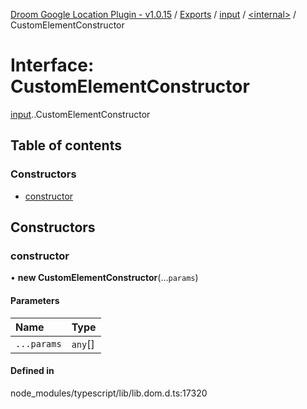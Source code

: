 [Droom Google Location Plugin - v1.0.15](../README.md) / [Exports](../modules.md) / [input](../modules/input.md) / [<internal\>](../modules/input._internal_.md) / CustomElementConstructor

# Interface: CustomElementConstructor

[input](../modules/input.md).[<internal>](../modules/input._internal_.md).CustomElementConstructor

## Table of contents

### Constructors

- [constructor](input._internal_.CustomElementConstructor.md#constructor)

## Constructors

### constructor

• **new CustomElementConstructor**(...`params`)

#### Parameters

| Name | Type |
| :------ | :------ |
| `...params` | `any`[] |

#### Defined in

node_modules/typescript/lib/lib.dom.d.ts:17320
